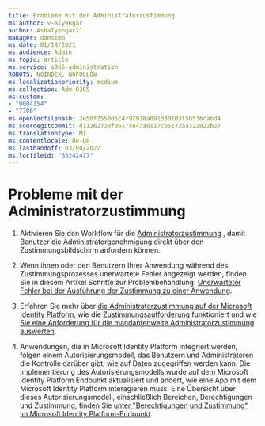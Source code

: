 ```yaml
---
title: Probleme mit der Administratorzustimmung
ms.author: v-aiyengar
author: AshaIyengar21
manager: dansimp
ms.date: 01/18/2021
ms.audience: Admin
ms.topic: article
ms.service: o365-administration
ROBOTS: NOINDEX, NOFOLLOW
ms.localizationpriority: medium
ms.collection: Adm_O365
ms.custom:
- "9004354"
- "7786"
ms.openlocfilehash: 2e50f2550d5c4f92918a091d30103f5b536cabd4
ms.sourcegitcommit: d11262728f0617a843a0117cb5172aa322022b27
ms.translationtype: MT
ms.contentlocale: de-DE
ms.lasthandoff: 03/08/2022
ms.locfileid: "63242477"
---
```

# <a name="admin-consent-issues"></a>Probleme mit der Administratorzustimmung

1. Aktivieren Sie den Workflow für die [Administratorzustimmung](https://docs.microsoft.com/azure/active-directory/manage-apps/configure-admin-consent-workflow) , damit Benutzer die Administratorgenehmigung direkt über den Zustimmungsbildschirm anfordern können.

1. Wenn ihnen oder den Benutzern Ihrer Anwendung während des Zustimmungsprozesses unerwartete Fehler angezeigt werden, finden Sie in diesem Artikel Schritte zur Problembehandlung: [Unerwarteter Fehler bei der Ausführung der Zustimmung zu einer Anwendung](https://docs.microsoft.com/azure/active-directory/manage-apps/application-sign-in-unexpected-user-consent-error).

1. Erfahren Sie mehr über [die Administratorzustimmung auf der Microsoft Identity Platform](https://docs.microsoft.com/azure/active-directory/develop/v2-admin-consent), wie die [Zustimmungsaufforderung](https://docs.microsoft.com/azure/active-directory/develop/v2-admin-consent) funktioniert und wie [Sie eine Anforderung für die mandantenweite Administratorzustimmung auswerten](https://docs.microsoft.com/azure/active-directory/manage-apps/manage-consent-requests#evaluating-a-request-for-tenant-wide-admin-consent).

1. Anwendungen, die in Microsoft Identity Platform integriert werden, folgen einem Autorisierungsmodell, das Benutzern und Administratoren die Kontrolle darüber gibt, wie auf Daten zugegriffen werden kann. Die Implementierung des Autorisierungsmodells wurde auf dem Microsoft Identity Platform Endpunkt aktualisiert und ändert, wie eine App mit dem Microsoft Identity Platform interagieren muss. Eine Übersicht über dieses Autorisierungsmodell, einschließlich Bereichen, Berechtigungen und Zustimmung, finden Sie [unter "Berechtigungen und Zustimmung" im Microsoft Identity Platform-Endpunkt](https://docs.microsoft.com/azure/active-directory/manage-apps/manage-consent-requests#evaluating-a-request-for-tenant-wide-admin-consent).